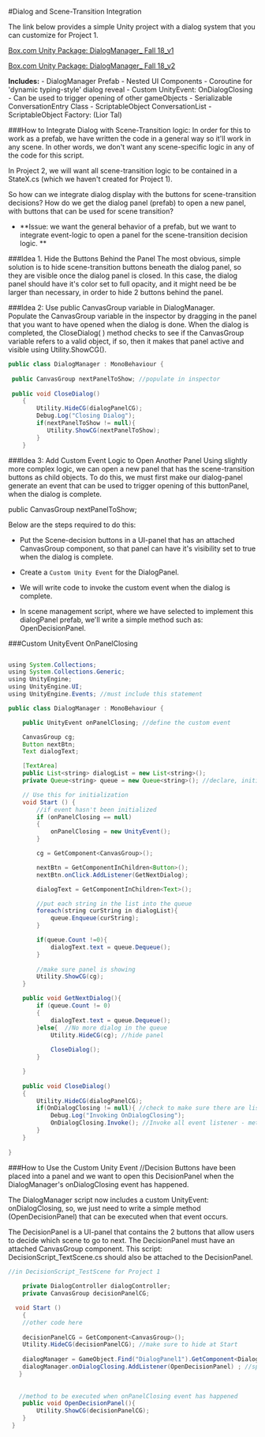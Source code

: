 #Dialog and Scene-Transition Integration

The link below provides a simple Unity project with a dialog system that you can customize for Project 1. 

[Box.com Unity Package: DialogManager_ Fall 18_v1](https://utdallas.box.com/s/7c2e1nhk99r5kttb9e0ee2kagcpoxmq1)

[Box.com Unity Package: DialogManager_ Fall 18_v2](https://utdallas.box.com/v/DialogManager-Version2-F18) 

**Includes:** 
    - DialogManager Prefab - Nested UI Components
    - Coroutine for 'dynamic typing-style' dialog reveal
    - Custom UnityEvent: OnDialogClosing - Can be used to trigger opening of other gameObjects
    - Serializable ConversationEntry Class
    - ScriptableObject ConversationList
    - ScriptableObject Factory: (Lior Tal)
    

###How to Integrate Dialog with Scene-Transition logic:
In order for this to work as a prefab, we have written the code in a general way so it'll work in any scene. In other words,  we don't want any scene-specific logic in any of the code for this script. 

In Project 2, we will want all scene-transition logic to be contained in a StateX.cs (which we haven't created for Project 1). 

So how can we integrate dialog display with the buttons for scene-transition decisions? How do we get the dialog panel (prefab) to open a new panel, with buttons that can be used for scene transition?

- **Issue: we want the general behavior of a prefab, but we want to integrate event-logic to open a panel for the scene-transition decision logic. ** 

   
###Idea 1. Hide the Buttons Behind the Panel
  The most obvious, simple solution is to hide scene-transition buttons beneath the dialog panel, so they are visible once the dialog panel is closed. In this case, the dialog panel should have it's color set to full opacity, and it might need be be larger than necessary, in order to hide 2 buttons behind the panel.    


###Idea 2:  Use public CanvasGroup variable in DialogManager.  
Populate the CanvasGroup variable in the inspector by dragging in the panel that you want to have opened when the dialog is done.  When the dialog is completed, the CloseDialog( ) method checks to see if the CanvasGroup variable refers to a valid object, if so, then it makes that panel active and visible using Utility.ShowCG().


```java
public class DialogManager : MonoBehaviour {
 
 public CanvasGroup nextPanelToShow; //populate in inspector
 
 public void CloseDialog()
    {
        Utility.HideCG(dialogPanelCG);
        Debug.Log("Closing Dialog");
        if(nextPanelToShow != null){
           Utility.ShowCG(nextPanelToShow);
        }
    }

```



###Idea 3: Add Custom Event Logic to Open Another Panel
Using slightly more complex logic, we can open a new panel that has the scene-transition buttons as child objects. To do this, we must first make our dialog-panel generate an event that can be used to trigger opening of this buttonPanel, when the dialog is complete. 



public CanvasGroup nextPanelToShow;



 Below are the steps required to do this:  

 - Put the Scene-decision buttons in a UI-panel that has an attached CanvasGroup component, so that panel can have it's visibility set to true when the dialog is complete.  

- Create a `Custom Unity Event` for the DialogPanel.
 
- We will write code to invoke the custom event when the dialog is complete.  

- In scene management script, where we have selected to implement this dialogPanel prefab, we'll write a simple method such as:  OpenDecisionPanel.

###Custom UnityEvent OnPanelClosing

```java

using System.Collections;
using System.Collections.Generic;
using UnityEngine;
using UnityEngine.UI;
using UnityEngine.Events; //must include this statement

public class DialogManager : MonoBehaviour {

    public UnityEvent onPanelClosing; //define the custom event

    CanvasGroup cg;
    Button nextBtn;
    Text dialogText;

    [TextArea]
    public List<string> dialogList = new List<string>();
    private Queue<string> queue = new Queue<string>(); //declare, initialize

	// Use this for initialization
	void Start () {
        //if event hasn't been initialized
        if (onPanelClosing == null)
        {
            onPanelClosing = new UnityEvent();
        }

        cg = GetComponent<CanvasGroup>();

        nextBtn = GetComponentInChildren<Button>();
        nextBtn.onClick.AddListener(GetNextDialog);

        dialogText = GetComponentInChildren<Text>();

        //put each string in the list into the queue
        foreach(string curString in dialogList){
            queue.Enqueue(curString);
        }

        if(queue.Count !=0){
            dialogText.text = queue.Dequeue();
        }
    
        //make sure panel is showing
        Utility.ShowCG(cg);
	}

    public void GetNextDialog(){
        if (queue.Count != 0)
        {
            dialogText.text = queue.Dequeue();
        }else{  //No more dialog in the queue
            Utility.HideCG(cg); //hide panel
    
            CloseDialog();
        }

    }
    
    public void CloseDialog()
    {
        Utility.HideCG(dialogPanelCG);
        if(OnDialogClosing != null){ //check to make sure there are listeners
            Debug.Log("Invoking OnDialogClosing");
            OnDialogClosing.Invoke(); //Invoke all event listener - methods to open another panel
        }
    }
	
}

```
###How to Use the Custom Unity Event
//Decision Buttons have been placed into a panel and we want to open this DecisionPanel when the DialogManager's onDialogClosing event has happened.

The DialogManager script now includes a custom UnityEvent: onDialogClosing,  so, we just need to write a simple method (OpenDecisionPanel) that can be executed when that event occurs.  

The DecisionPanel is a UI-panel that contains the 2 buttons that allow users to decide which scene to go to next.  The DecisionPanel must have an attached CanvasGroup component. This script: DecisionScript_TextScene.cs should also be attached to the DecisionPanel.


```java
//in DecisionScript_TestScene for Project 1
  
    private DialogController dialogController;
    private CanvasGroup decisionPanelCG;

  void Start ()
	{
    //other code here
    
    decisionPanelCG = GetComponent<CanvasGroup>();
    Utility.HideCG(decisionPanelCG); //make sure to hide at Start 
    
    dialogManager = GameObject.Find("DialogPanel1").GetComponent<DialogManager>();  //find the DialogPanel 
    dialogManager.onDialogClosing.AddListener(OpenDecisionPanel) ; //specify the method to be executed when the event happens
   }
   
   
   //method to be executed when onPanelClosing event has happened
    public void OpenDecisionPanel(){
        Utility.ShowCG(decisionPanelCG); 
    }
 } 
```

      
            
   
   
